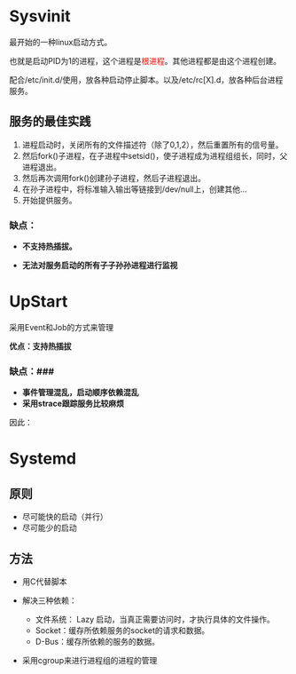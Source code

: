 # Sysvinit #
最开始的一种linux启动方式。

   也就是启动PID为1的进程，这个进程是<font color='red'>根进程</font>。其他进程都是由这个进程创建。

配合/etc/init.d/使用，放各种启动停止脚本。以及/etc/rc[X].d，放各种后台进程服务。

## 服务的最佳实践 ##
1. 进程启动时，关闭所有的文件描述符（除了0,1,2），然后重置所有的信号量。
2. 然后fork()子进程，在子进程中setsid()，使子进程成为进程组组长，同时，父进程退出。
3. 然后再次调用fork()创建孙子进程，然后子进程退出。
4. 在孙子进程中，将标准输入输出等链接到/dev/null上，创建其他...
5. 开始提供服务。


### 缺点： ###

+ **不支持热插拔。**

+ **无法对服务启动的所有子子孙孙进程进行监视**

# UpStart #

采用Event和Job的方式来管理

**优点：支持热插拔**

### 缺点：###

+ **事件管理混乱，启动顺序依赖混乱** 
+ **采用strace跟踪服务比较麻烦**

因此：

# Systemd #

## 原则 ##
+ 尽可能快的启动（并行）
+ 尽可能少的启动

## 方法 ##
+ 用C代替脚本
+ 解决三种依赖：
  
    + 文件系统： Lazy 启动，当真正需要访问时，才执行具体的文件操作。
    + Socket：缓存所依赖服务的socket的请求和数据。
    + D-Bus：缓存所依赖的服务的数据。
+ 采用cgroup来进行进程组的进程的管理